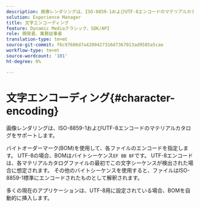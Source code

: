 ```yaml
---
description: 画像レンダリングは、ISO-8859-1およびUTF-8エンコードのマテリアルカタログをサポートします。
solution: Experience Manager
title: 文字エンコーディング
feature: Dynamic Mediaクラシック，SDK/API
role: 開発者、業務従事者
translation-type: tm+mt
source-git-commit: f6c97606d7a4209427316d7367013ad9585a5cae
workflow-type: tm+mt
source-wordcount: '101'
ht-degree: 0%

---
```



# 文字エンコーディング{#character-encoding}

画像レンダリングは、ISO-8859-1およびUTF-8エンコードのマテリアルカタログをサポートします。

バイトオーダーマーク(BOM)を使用して、各ファイルのエンコードを指定します。 UTF-8の場合、BOMはバイトシーケンス`EF BB BF`です。 UTF-8エンコードは、各マテリアルカタログファイルの最初でこの文字シーケンスが検出された場合に想定されます。 その他のバイトシーケンスを使用すると、ファイルはISO-8859-1標準にエンコードされたものとして解釈されます。

多くの現在のアプリケーションは、UTF-8用に設定されている場合、BOMを自動的に挿入します。
